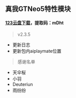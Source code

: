 ## 真我GTNeo5特性模块
#### [123云盘下载](https://www.123684.com/s/RseRVv-HadAh?)，提取码：mDht
> v2.3.5
 - 更新日志
 - 更新包内aiplaymate位置
> 感谢名单
 - 天伞桜
 - 小羽
 - Deuteriun
 - 雨纷纷
